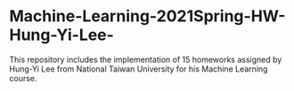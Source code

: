 # Machine-Learning-2021Spring-HW-Hung-Yi-Lee-
This repository includes the implementation of 15 homeworks assigned by Hung-Yi Lee from National Taiwan University for his Machine Learning course.
